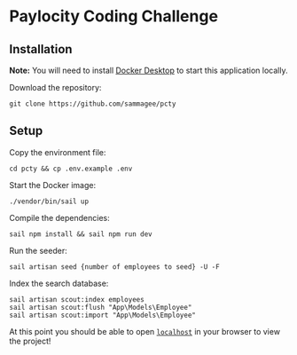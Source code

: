 # Paylocity Coding Challenge

## Installation

**Note:** You will need to install [Docker Desktop](https://www.docker.com/products/docker-desktop) to start this application locally.

Download the repository:
```
git clone https://github.com/sammagee/pcty
```

## Setup

Copy the environment file:
```
cd pcty && cp .env.example .env
```

Start the Docker image:
```
./vendor/bin/sail up
```

Compile the dependencies:
```
sail npm install && sail npm run dev
```

Run the seeder:
```
sail artisan seed {number of employees to seed} -U -F
```

Index the search database:
```
sail artisan scout:index employees
sail artisan scout:flush "App\Models\Employee"
sail artisan scout:import "App\Models\Employee"
```

At this point you should be able to open [`localhost`](http://localhost) in your browser to view the project!
